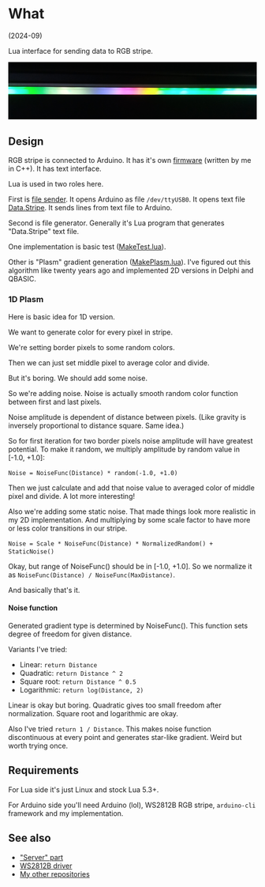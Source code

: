 # What

(2024-09)

Lua interface for sending data to RGB stripe.

![Image](Images/Stripe.png)


## Design

RGB stripe is connected to Arduino. It has it's own [firmware]
(written by me in C++). It has text interface.

Lua is used in two roles here.

First is [file sender](SendData.lua). It opens Arduino as file `/dev/ttyUSB0`. It opens
text file [Data.Stripe](Data.Stripe). It sends lines from text file
to Arduino.

Second is file generator. Generally it's Lua program that generates
"Data.Stripe" text file.

One implementation is basic test ([MakeTest.lua](MakeTest.lua)).

Other is "Plasm" gradient generation ([MakePlasm.lua](MakePlasm.lua)).
I've figured out this algorithm like twenty years ago and implemented
2D versions in Delphi and QBASIC.


### 1D Plasm

Here is basic idea for 1D version.

We want to generate color for every pixel in stripe.

We're setting border pixels to some random colors.

Then we can just set middle pixel to average color and divide.

But it's boring. We should add some noise.

So we're adding noise. Noise is actually smooth random color function
between first and last pixels.

Noise amplitude is dependent of distance between pixels. (Like gravity
is inversely proportional to distance square. Same idea.)

So for first iteration for two border pixels noise amplitude will have
greatest potential. To make it random, we multiply amplitude by
random value in [-1.0, +1.0]:

```
Noise = NoiseFunc(Distance) * random(-1.0, +1.0)
```

Then we just calculate and add that noise value to averaged color of
middle pixel and divide. A lot more interesting!

Also we're adding some static noise. That made things look more
realistic in my 2D implementation. And multiplying by some scale factor
to have more or less color transitions in our stripe.

```
Noise = Scale * NoiseFunc(Distance) * NormalizedRandom() + StaticNoise()
```

Okay, but range of NoiseFunc() should be in [-1.0, +1.0]. So we normalize
it as `NoiseFunc(Distance) / NoiseFunc(MaxDistance)`.

And basically that's it.


#### Noise function

Generated gradient type is determined by NoiseFunc(). This function sets
degree of freedom for given distance.

Variants I've tried:

* Linear: `return Distance`
* Quadratic: `return Distance ^ 2`
* Square root: `return Distance ^ 0.5`
* Logarithmic: `return log(Distance, 2)`

Linear is okay but boring. Quadratic gives too small freedom after
normalization. Square root and logarithmic are okay.

Also I've tried `return 1 / Distance`. This makes noise function
discontinuous at every point and generates star-like gradient.
Weird but worth trying once.


## Requirements

For Lua side it's just Linux and stock Lua 5.3+.

For Arduino side you'll need Arduino (lol), WS2812B RGB stripe,
`arduino-cli` framework and my implementation.


## See also

* ["Server" part][firmware]
* [WS2812B driver](https://github.com/martin-eden/Embedded-me_Ws2812b)
* [My other repositories](https://github.com/martin-eden/contents)

[firmware]: https://github.com/martin-eden/Embedded-me_RgbStripeConsole
